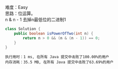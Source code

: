 难度：Easy  
思路：位运算。  
n & n - 1 去掉n最低位的二进制1
```java
class Solution {
    public boolean isPowerOfTwo(int n) {
        return n > 0 && (n & (n - 1)) == 0;
    }
}
```
```
执行用时：1 ms, 在所有 Java 提交中击败了100.00%的用户
内存消耗：35.5 MB, 在所有 Java 提交中击败了63.69%的用户
```
